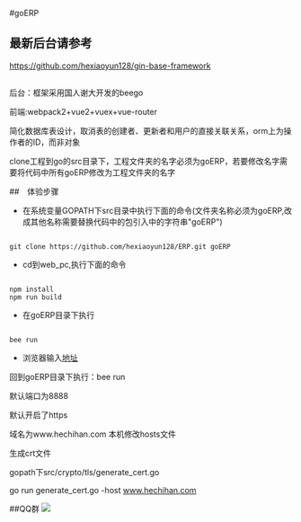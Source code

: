 #goERP


## 最新后台请参考
https://github.com/hexiaoyun128/gin-base-framework

## 
后台：框架采用国人谢大开发的beego

前端:webpack2+vue2+vuex+vue-router

简化数据库表设计，取消表的创建者、更新者和用户的直接关联关系，orm上为操作者的ID，而非对象

clone工程到go的src目录下，工程文件夹的名字必须为goERP，若要修改名字需要将代码中所有goERP修改为工程文件夹的名字

##　体验步骤
* 在系统变量GOPATH下src目录中执行下面的命令(文件夹名称必须为goERP,改成其他名称需要替换代码中的包引入中的字符串"goERP")
<pre><code>
git clone https://github.com/hexiaoyun128/ERP.git goERP
</pre></code>
* cd到web_pc,执行下面的命令
<pre><code>
npm install
npm run build 
</pre></code>
* 在goERP目录下执行
<pre><code>
bee run
</pre></code>
* 浏览器输入[地址](localhost:8888)

回到goERP目录下执行：bee run 

默认端口为8888

默认开启了https

域名为www.hechihan.com 本机修改hosts文件

生成crt文件

gopath下src/crypto/tls/generate_cert.go

go run generate_cert.go -host www.hechihan.com



##QQ群
![](http://i.imgur.com/fxfcP6k.png)


